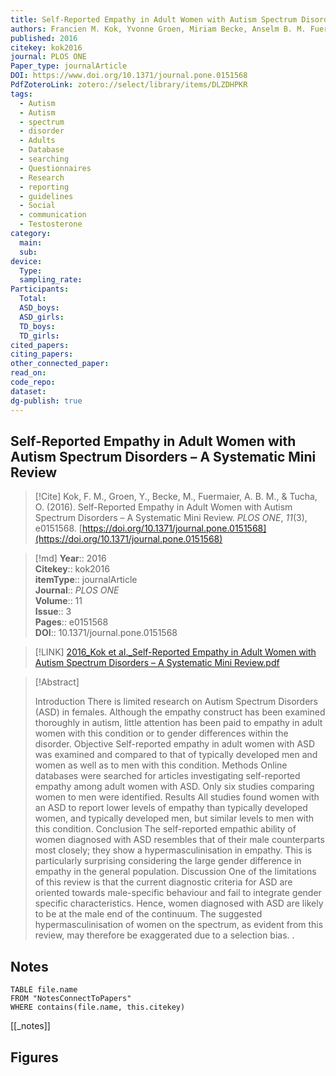 ```yaml
---
title: Self-Reported Empathy in Adult Women with Autism Spectrum Disorders – A Systematic Mini Review
authors: Francien M. Kok, Yvonne Groen, Miriam Becke, Anselm B. M. Fuermaier, Oliver Tucha
published: 2016
citekey: kok2016
journal: PLOS ONE
Paper_type: journalArticle
DOI: https://www.doi.org/10.1371/journal.pone.0151568
PdfZoteroLink: zotero://select/library/items/DLZDHPKR
tags:
  - Autism
  - Autism
  - spectrum
  - disorder
  - Adults
  - Database
  - searching
  - Questionnaires
  - Research
  - reporting
  - guidelines
  - Social
  - communication
  - Testosterone
category:
  main: 
  sub: 
device:
  Type: 
  sampling_rate: 
Participants:
  Total: 
  ASD_boys: 
  ASD_girls: 
  TD_boys: 
  TD_girls: 
cited_papers: 
citing_papers: 
other_connected_paper: 
read_on: 
code_repo: 
dataset: 
dg-publish: true
---
```


## Self-Reported Empathy in Adult Women with Autism Spectrum Disorders – A Systematic Mini Review

> [!Cite]
> Kok, F. M., Groen, Y., Becke, M., Fuermaier, A. B. M., & Tucha, O. (2016). Self-Reported Empathy in Adult Women with Autism Spectrum Disorders – A Systematic Mini Review. _PLOS ONE_, _11_(3), e0151568. [https://doi.org/10.1371/journal.pone.0151568](https://doi.org/10.1371/journal.pone.0151568)


>[!md]
> **Year**:: 2016   
> **Citekey**:: kok2016  
> **itemType**:: journalArticle  
> **Journal**:: *PLOS ONE*  
> **Volume**:: 11  
> **Issue**:: 3   
> **Pages**:: e0151568  
> **DOI**:: 10.1371/journal.pone.0151568    

> [!LINK] 
> [2016_Kok et al._Self-Reported Empathy in Adult Women with Autism Spectrum Disorders – A Systematic Mini Review.pdf](zotero://select/library/items/UYPSCDB7)

> [!Abstract]
>
> Introduction There is limited research on Autism Spectrum Disorders (ASD) in females. Although the empathy construct has been examined thoroughly in autism, little attention has been paid to empathy in adult women with this condition or to gender differences within the disorder. Objective Self-reported empathy in adult women with ASD was examined and compared to that of typically developed men and women as well as to men with this condition. Methods Online databases were searched for articles investigating self-reported empathy among adult women with ASD. Only six studies comparing women to men were identified. Results All studies found women with an ASD to report lower levels of empathy than typically developed women, and typically developed men, but similar levels to men with this condition. Conclusion The self-reported empathic ability of women diagnosed with ASD resembles that of their male counterparts most closely; they show a hypermasculinisation in empathy. This is particularly surprising considering the large gender difference in empathy in the general population. Discussion One of the limitations of this review is that the current diagnostic criteria for ASD are oriented towards male-specific behaviour and fail to integrate gender specific characteristics. Hence, women diagnosed with ASD are likely to be at the male end of the continuum. The suggested hypermasculinisation of women on the spectrum, as evident from this review, may therefore be exaggerated due to a selection bias.
>.
> 


## Notes

```dataview 
TABLE file.name 
FROM "NotesConnectToPapers" 
WHERE contains(file.name, this.citekey)
```

[[_notes]]

## Figures

